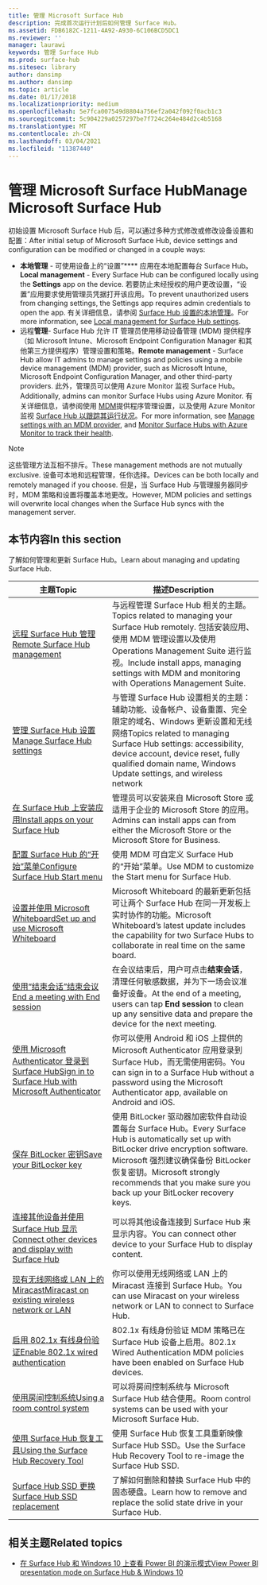 ```yaml
---
title: 管理 Microsoft Surface Hub
description: 完成首次运行计划后如何管理 Surface Hub。
ms.assetid: FDB6182C-1211-4A92-A930-6C106BCD5DC1
ms.reviewer: ''
manager: laurawi
keywords: 管理 Surface Hub
ms.prod: surface-hub
ms.sitesec: library
author: dansimp
ms.author: dansimp
ms.topic: article
ms.date: 01/17/2018
ms.localizationpriority: medium
ms.openlocfilehash: 5e7fca007549d8804a756ef2a042f092f0acb1c3
ms.sourcegitcommit: 5c904229a0257297be7f724c264e484d2c4b5168
ms.translationtype: MT
ms.contentlocale: zh-CN
ms.lasthandoff: 03/04/2021
ms.locfileid: "11387440"
---
```

# <a name="manage-microsoft-surface-hub"></a><span data-ttu-id="e9c6a-104">管理 Microsoft Surface Hub</span><span class="sxs-lookup"><span data-stu-id="e9c6a-104">Manage Microsoft Surface Hub</span></span>

<span data-ttu-id="e9c6a-105">初始设置 Microsoft Surface Hub 后，可以通过多种方式修改或修改设备设置和配置：</span><span class="sxs-lookup"><span data-stu-id="e9c6a-105">After initial setup of Microsoft Surface Hub, device settings and configuration can be modified or changed in a couple ways:</span></span>

- <span data-ttu-id="e9c6a-106">**本地管理** - 可使用设备上的“设置”\*\*\*\* 应用在本地配置每台 Surface Hub。</span><span class="sxs-lookup"><span data-stu-id="e9c6a-106">**Local management** - Every Surface Hub can be configured locally using the **Settings** app on the device.</span></span> <span data-ttu-id="e9c6a-107">若要防止未经授权的用户更改设置，“设置”应用要求使用管理员凭据打开该应用。</span><span class="sxs-lookup"><span data-stu-id="e9c6a-107">To prevent unauthorized users from changing settings, the Settings app requires admin credentials to open the app.</span></span> <span data-ttu-id="e9c6a-108">有关详细信息，请参阅 [Surface Hub 设置的本地管理](local-management-surface-hub-settings.md)。</span><span class="sxs-lookup"><span data-stu-id="e9c6a-108">For more information, see [Local management for Surface Hub settings](local-management-surface-hub-settings.md).</span></span>
- <span data-ttu-id="e9c6a-109">远程**管理**- Surface Hub 允许 IT 管理员使用移动设备管理 (MDM) 提供程序（如 Microsoft Intune、Microsoft Endpoint Configuration Manager 和其他第三方提供程序）管理设置和策略。</span><span class="sxs-lookup"><span data-stu-id="e9c6a-109">**Remote management** - Surface Hub allow IT admins to manage settings and policies using a mobile device management (MDM) provider, such as Microsoft Intune, Microsoft Endpoint Configuration Manager, and other third-party providers.</span></span> <span data-ttu-id="e9c6a-110">此外，管理员可以使用 Azure Monitor 监视 Surface Hub。</span><span class="sxs-lookup"><span data-stu-id="e9c6a-110">Additionally, admins can monitor Surface Hubs using Azure Monitor.</span></span>  <span data-ttu-id="e9c6a-111">有关详细信息，请参阅使用 [MDM](manage-settings-with-mdm-for-surface-hub.md)提供程序管理设置，以及使用 Azure Monitor 监视 [Surface Hub 以跟踪其运行状况](https://docs.microsoft.com/azure/azure-monitor/insights/surface-hubs)。</span><span class="sxs-lookup"><span data-stu-id="e9c6a-111">For more information, see [Manage settings with an MDM provider](manage-settings-with-mdm-for-surface-hub.md), and [Monitor Surface Hubs with Azure Monitor to track their health](https://docs.microsoft.com/azure/azure-monitor/insights/surface-hubs).</span></span> 

> [!NOTE]
> <span data-ttu-id="e9c6a-112">这些管理方法互相不排斥。</span><span class="sxs-lookup"><span data-stu-id="e9c6a-112">These management methods are not mutually exclusive.</span></span> <span data-ttu-id="e9c6a-113">设备可本地和远程管理，任你选择。</span><span class="sxs-lookup"><span data-stu-id="e9c6a-113">Devices can be both locally and remotely managed if you choose.</span></span> <span data-ttu-id="e9c6a-114">但是，当 Surface Hub 与管理服务器同步时，MDM 策略和设置将覆盖本地更改。</span><span class="sxs-lookup"><span data-stu-id="e9c6a-114">However, MDM policies and settings will overwrite local changes when the Surface Hub syncs with the management server.</span></span> 

## <a name="in-this-section"></a><span data-ttu-id="e9c6a-115">本节内容</span><span class="sxs-lookup"><span data-stu-id="e9c6a-115">In this section</span></span>

<span data-ttu-id="e9c6a-116">了解如何管理和更新 Surface Hub。</span><span class="sxs-lookup"><span data-stu-id="e9c6a-116">Learn about managing and updating Surface Hub.</span></span>

| <span data-ttu-id="e9c6a-117">主题</span><span class="sxs-lookup"><span data-stu-id="e9c6a-117">Topic</span></span> | <span data-ttu-id="e9c6a-118">描述</span><span class="sxs-lookup"><span data-stu-id="e9c6a-118">Description</span></span> |
| ----- | ----------- |
| [<span data-ttu-id="e9c6a-119">远程 Surface Hub 管理</span><span class="sxs-lookup"><span data-stu-id="e9c6a-119">Remote Surface Hub management</span></span>](remote-surface-hub-management.md) |<span data-ttu-id="e9c6a-120">与远程管理 Surface Hub 相关的主题。</span><span class="sxs-lookup"><span data-stu-id="e9c6a-120">Topics related to managing your Surface Hub remotely.</span></span> <span data-ttu-id="e9c6a-121">包括安装应用、使用 MDM 管理设置以及使用 Operations Management Suite 进行监视。</span><span class="sxs-lookup"><span data-stu-id="e9c6a-121">Include install apps, managing settings with MDM and monitoring with Operations Management Suite.</span></span> |
| [<span data-ttu-id="e9c6a-122">管理 Surface Hub 设置</span><span class="sxs-lookup"><span data-stu-id="e9c6a-122">Manage Surface Hub settings</span></span>](manage-surface-hub-settings.md) |<span data-ttu-id="e9c6a-123">与管理 Surface Hub 设置相关的主题：辅助功能、设备帐户、设备重置、完全限定的域名、Windows 更新设置和无线网络</span><span class="sxs-lookup"><span data-stu-id="e9c6a-123">Topics related to managing Surface Hub settings: accessibility, device account, device reset, fully qualified domain name, Windows Update settings, and wireless network</span></span> |
| [<span data-ttu-id="e9c6a-124">在 Surface Hub 上安装应用</span><span class="sxs-lookup"><span data-stu-id="e9c6a-124">Install apps on your Surface Hub</span></span>]( https://technet.microsoft.com/itpro/surface-hub/install-apps-on-surface-hub) | <span data-ttu-id="e9c6a-125">管理员可以安装来自 Microsoft Store 或适用于企业的 Microsoft Store 的应用。</span><span class="sxs-lookup"><span data-stu-id="e9c6a-125">Admins can install apps can from either the Microsoft Store or the Microsoft Store for Business.</span></span>|
[<span data-ttu-id="e9c6a-126">配置 Surface Hub 的“开始”菜单</span><span class="sxs-lookup"><span data-stu-id="e9c6a-126">Configure Surface Hub Start menu</span></span>](surface-hub-start-menu.md) | <span data-ttu-id="e9c6a-127">使用 MDM 可自定义 Surface Hub 的“开始”菜单。</span><span class="sxs-lookup"><span data-stu-id="e9c6a-127">Use MDM to customize the Start menu for Surface Hub.</span></span>
| [<span data-ttu-id="e9c6a-128">设置并使用 Microsoft Whiteboard</span><span class="sxs-lookup"><span data-stu-id="e9c6a-128">Set up and use Microsoft Whiteboard</span></span>](whiteboard-collaboration.md)  | <span data-ttu-id="e9c6a-129">Microsoft Whiteboard 的最新更新包括可让两个 Surface Hub 在同一开发板上实时协作的功能。</span><span class="sxs-lookup"><span data-stu-id="e9c6a-129">Microsoft Whiteboard’s latest update includes the capability for two Surface Hubs to collaborate in real time on the same board.</span></span>   |
| [<span data-ttu-id="e9c6a-130">使用“结束会话”结束会议</span><span class="sxs-lookup"><span data-stu-id="e9c6a-130">End a meeting with End session</span></span>](https://technet.microsoft.com/itpro/surface-hub/finishing-your-surface-hub-meeting) | <span data-ttu-id="e9c6a-131">在会议结束后，用户可点击**结束会话**，清理任何敏感数据，并为下一场会议准备好设备。</span><span class="sxs-lookup"><span data-stu-id="e9c6a-131">At the end of a meeting, users can tap **End session** to clean up any sensitive data and prepare the device for the next meeting.</span></span>|
| [<span data-ttu-id="e9c6a-132">使用 Microsoft Authenticator 登录到 Surface Hub</span><span class="sxs-lookup"><span data-stu-id="e9c6a-132">Sign in to Surface Hub with Microsoft Authenticator</span></span>](surface-hub-authenticator-app.md) | <span data-ttu-id="e9c6a-133">你可以使用 Android 和 iOS 上提供的 Microsoft Authenticator 应用登录到 Surface Hub，而无需使用密码。</span><span class="sxs-lookup"><span data-stu-id="e9c6a-133">You can sign in to a Surface Hub without a password using the Microsoft Authenticator app, available on Android and iOS.</span></span>   |
| [<span data-ttu-id="e9c6a-134">保存 BitLocker 密钥</span><span class="sxs-lookup"><span data-stu-id="e9c6a-134">Save your BitLocker key</span></span>](https://technet.microsoft.com/itpro/surface-hub/save-bitlocker-key-surface-hub) | <span data-ttu-id="e9c6a-135">使用 BitLocker 驱动器加密软件自动设置每台 Surface Hub。</span><span class="sxs-lookup"><span data-stu-id="e9c6a-135">Every Surface Hub is automatically set up with BitLocker drive encryption software.</span></span> <span data-ttu-id="e9c6a-136">Microsoft 强烈建议确保备份 BitLocker 恢复密钥。</span><span class="sxs-lookup"><span data-stu-id="e9c6a-136">Microsoft strongly recommends that you make sure you back up your BitLocker recovery keys.</span></span>|
| [<span data-ttu-id="e9c6a-137">连接其他设备并使用 Surface Hub 显示</span><span class="sxs-lookup"><span data-stu-id="e9c6a-137">Connect other devices and display with Surface Hub</span></span>](https://technet.microsoft.com/itpro/surface-hub/connect-and-display-with-surface-hub) | <span data-ttu-id="e9c6a-138">可以将其他设备连接到 Surface Hub 来显示内容。</span><span class="sxs-lookup"><span data-stu-id="e9c6a-138">You can connect other device to your Surface Hub to display content.</span></span>|
| [<span data-ttu-id="e9c6a-139">现有无线网络或 LAN 上的 Miracast</span><span class="sxs-lookup"><span data-stu-id="e9c6a-139">Miracast on existing wireless network or LAN</span></span>](miracast-over-infrastructure.md) | <span data-ttu-id="e9c6a-140">你可以使用无线网络或 LAN 上的 Miracast 连接到 Surface Hub。</span><span class="sxs-lookup"><span data-stu-id="e9c6a-140">You can use Miracast on your wireless network or LAN to connect to Surface Hub.</span></span> |
 [<span data-ttu-id="e9c6a-141">启用 802.1x 有线身份验证</span><span class="sxs-lookup"><span data-stu-id="e9c6a-141">Enable 802.1x wired authentication</span></span>](enable-8021x-wired-authentication.md) | <span data-ttu-id="e9c6a-142">802.1x 有线身份验证 MDM 策略已在 Surface Hub 设备上启用。</span><span class="sxs-lookup"><span data-stu-id="e9c6a-142">802.1x Wired Authentication MDM policies have been enabled on Surface Hub devices.</span></span> 
| [<span data-ttu-id="e9c6a-143">使用房间控制系统</span><span class="sxs-lookup"><span data-stu-id="e9c6a-143">Using a room control system</span></span>](https://technet.microsoft.com/itpro/surface-hub/use-room-control-system-with-surface-hub) | <span data-ttu-id="e9c6a-144">可以将房间控制系统与 Microsoft Surface Hub 结合使用。</span><span class="sxs-lookup"><span data-stu-id="e9c6a-144">Room control systems can be used with your Microsoft Surface Hub.</span></span>|
[<span data-ttu-id="e9c6a-145">使用 Surface Hub 恢复工具</span><span class="sxs-lookup"><span data-stu-id="e9c6a-145">Using the Surface Hub Recovery Tool</span></span>](surface-hub-recovery-tool.md) | <span data-ttu-id="e9c6a-146">使用 Surface Hub 恢复工具重新映像 Surface Hub SSD。</span><span class="sxs-lookup"><span data-stu-id="e9c6a-146">Use the Surface Hub Recovery Tool to re-image the Surface Hub SSD.</span></span>
[<span data-ttu-id="e9c6a-147">Surface Hub SSD 更换</span><span class="sxs-lookup"><span data-stu-id="e9c6a-147">Surface Hub SSD replacement</span></span>](surface-hub-ssd-replacement.md) | <span data-ttu-id="e9c6a-148">了解如何删除和替换 Surface Hub 中的固态硬盘。</span><span class="sxs-lookup"><span data-stu-id="e9c6a-148">Learn how to remove and replace the solid state drive in your Surface Hub.</span></span>

## <a name="related-topics"></a><span data-ttu-id="e9c6a-149">相关主题</span><span class="sxs-lookup"><span data-stu-id="e9c6a-149">Related topics</span></span>

- [<span data-ttu-id="e9c6a-150">在 Surface Hub 和 Windows 10 上查看 Power BI 的演示模式</span><span class="sxs-lookup"><span data-stu-id="e9c6a-150">View Power BI presentation mode on Surface Hub & Windows 10</span></span>](https://powerbi.microsoft.com/documentation/powerbi-mobile-win10-app-presentation-mode/)

